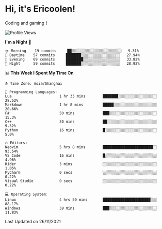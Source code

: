 # Hi, it's Ericoolen!
Coding and gaming！

<!--START_SECTION:waka-->
![Profile Views](http://img.shields.io/badge/Profile%20Views-1-blue)

**I'm a Night 🦉** 

```text
🌞 Morning    19 commits     ██░░░░░░░░░░░░░░░░░░░░░░░   9.31% 
🌆 Daytime    57 commits     ███████░░░░░░░░░░░░░░░░░░   27.94% 
🌃 Evening    69 commits     ████████░░░░░░░░░░░░░░░░░   33.82% 
🌙 Night      59 commits     ███████░░░░░░░░░░░░░░░░░░   28.92%

```


📊 **This Week I Spent My Time On** 

```text
⌚︎ Time Zone: Asia/Shanghai

💬 Programming Languages: 
Lua                      1 hr 33 mins        ███████░░░░░░░░░░░░░░░░░░   28.52% 
Markdown                 1 hr 8 mins         █████░░░░░░░░░░░░░░░░░░░░   20.66% 
F#                       50 mins             ███░░░░░░░░░░░░░░░░░░░░░░   15.3% 
C++                      30 mins             ██░░░░░░░░░░░░░░░░░░░░░░░   9.32% 
Python                   16 mins             █░░░░░░░░░░░░░░░░░░░░░░░░   5.0%

🔥 Editors: 
Neovim                   5 hrs 8 mins        ███████████████████████░░   93.54% 
VS Code                  16 mins             █░░░░░░░░░░░░░░░░░░░░░░░░   4.96% 
Rider                    3 mins              ░░░░░░░░░░░░░░░░░░░░░░░░░   1.05% 
PyCharm                  0 secs              ░░░░░░░░░░░░░░░░░░░░░░░░░   0.22% 
Visual Studio            0 secs              ░░░░░░░░░░░░░░░░░░░░░░░░░   0.22%

💻 Operating System: 
Linux                    4 hrs 50 mins       ██████████████████████░░░   88.17% 
Windows                  38 mins             ███░░░░░░░░░░░░░░░░░░░░░░   11.83%

```


 Last Updated on 26/11/2021
<!--END_SECTION:waka-->

